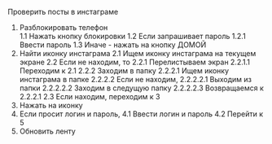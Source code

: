 Проверить посты в инстаграме
1. Разблокировать телефон   
    1.1 Нажать кнопку блокировки
    1.2 Если запрашивает пароль 
        1.2.1 Ввести пароль
    1.3 Иначе - нажать на кнопку ДОМОЙ
2. Найти иконку инстаграма
    2.1 Ищем иконку инстаграма на текущем экране
    2.2 Если не находим, то
        2.2.1 Перелистываем экран 
            2.2.1.1 Переходим к 2.1
        2.2.2 Заходим в папку
            2.2.2.1 Ищем иконку инстаграма в папке
            2.2.2.2 Если не находим,
                2.2.2.2.1 Выходим из папки 
                2.2.2.2.2 Заходим в следущую папку
                2.2.2.2.3 Возвращаемся к 2.2.2.1
    2.3 Если находим, переходим к 3
3. Нажать на иконку
4. Если  просит логин и пароль,
    4.1 Ввести логин и пароль
    4.2 Перейти к 5
5. Обновить ленту
 